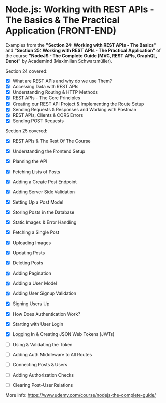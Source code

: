 # Node.js: Working with REST APIs - The Basics & The Practical Application (FRONT-END)

Examples from the **"Section 24: Working with REST APIs - The Basics"** and **"Section 25: Working with REST APIs - The Practical Application"** of the course **"NodeJS - The Complete Guide (MVC, REST APIs, GraphQL, Deno)"** by Academind (Maximilian Schwarzmüller).

Section 24 covered:

- [X] What are REST APIs and why do we use Them?
- [X] Accessing Data with REST APIs
- [X] Understanding Routing & HTTP Methods
- [X] REST APIs - The Core Principles
- [X] Creating our REST API Project & Implementing the Route Setup
- [X] Sending Requests & Responses and Working with Postman
- [X] REST APIs, Clients & CORS Errors
- [X] Sending POST Requests

Section 25 covered:

- [X] REST APIs & The Rest Of The Course
- [X] Understanding the Frontend Setup
- [x] Planning the API
- [x] Fetching Lists of Posts
- [x] Adding a Create Post Endpoint
- [x] Adding Server Side Validation
- [x] Setting Up a Post Model
- [x] Storing Posts in the Database
- [x] Static Images & Error Handling
- [x] Fetching a Single Post
- [x] Uploading Images
- [x] Updating Posts
- [x] Deleting Posts
- [x] Adding Pagination
- [x] Adding a User Model
- [x] Adding User Signup Validation
- [x] Signing Users Up
- [x] How Does Authentication Work?
- [x] Starting with User Login
- [x] Logging In & Creating JSON Web Tokens (JWTs)
- [ ] Using & Validating the Token
- [ ] Adding Auth Middleware to All Routes
- [ ] Connecting Posts & Users
- [ ] Adding Authorization Checks
- [ ] Clearing Post-User Relations



More info: https://www.udemy.com/course/nodejs-the-complete-guide/